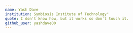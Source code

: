 ```yaml
---
name: Yash Dave
institution: Symbiosis Institute of Technology"
quote: I don't know how, but it works so don't touch it.
github_user: yashdave00
---
```

